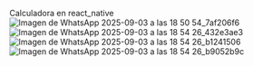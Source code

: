 Calculadora en react_native
![Imagen de WhatsApp 2025-09-03 a las 18 50 54_7af206f6](https://github.com/user-attachments/assets/e3e786a2-5b7c-41b2-bc72-978fe2f70e4f)
![Imagen de WhatsApp 2025-09-03 a las 18 54 26_432e3ae3](https://github.com/user-attachments/assets/55e4abdd-8cf1-4218-8bfc-99f64d4cdba0)
![Imagen de WhatsApp 2025-09-03 a las 18 54 26_b1241506](https://github.com/user-attachments/assets/67ce3dbd-59f7-4d97-a108-3ad785dabf5d)
![Imagen de WhatsApp 2025-09-03 a las 18 54 26_b9052b9c](https://github.com/user-attachments/assets/89f9d4f5-444d-4d18-a0b9-9d69b74d1f40)
